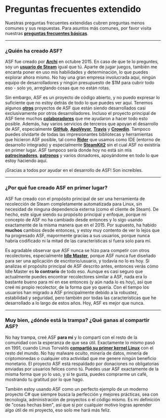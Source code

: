 # Preguntas frecuentes extendido

Nuestras preguntas frecuentes extendidas cubren preguntas menos comunes y sus respuestas. Para asuntos más comunes, por favor visita nuestras **[preguntas frecuentes básicas](https://github.com/JustArchiNET/ArchiSteamFarm/wiki/FAQ-es-es)**.

* * *

### ¿Quién ha creado ASF?

ASF fue creado por **[Archi](https://github.com/JustArchi)** en octubre 2015. En caso de que te lo preguntes, soy un **[usuario de Steam](https://steamcommunity.com/profiles/76561198006963719)** igual que tú. Aparte de jugar juegos, también me encanta poner en uso mis habilidades y determinación, lo que puedes explorar ahora mismo. No hay una gran empresa involucrada aquí, ningún equipo de desarrolladores y ningún presupuesto de $1M para cubrir todo eso - solo yo, arreglando cosas que no están rotas.

Sin embargo, ASF es un proyecto de código abierto, y no puedo expresar lo suficiente que no estoy detrás de todo lo que puedes ver aquí. Tenemos algunos **[otros](https://github.com/JustArchiNET?q=ASF-)** proyectos de ASF que están siendo desarrollados casi exclusivamente por otros desarrolladores. Incluso el proyecto principal de ASF tiene muchos **[colaboradores](https://github.com/JustArchiNET/ArchiSteamFarm/graphs/contributors)** que me ayudaron a hacer todo esto posible. Además, hay varios servicios de terceros que apoyan el desarrollo de ASF, especialmente **[GitHub](https://github.com)**, **[AppVeyor](https://www.appveyor.com)**, **[Travis](https://travis-ci.com)** y **[Crowdin](https://crowdin.com)**. Tampoco puedes olvidarte de todas las impresionantes bibliotecas y herramientas que hicieron ASF posible, tal como **[Rider](https://www.jetbrains.com/rider)** que usamos como IDE (entorno de desarrollo integrado) y especialmente **[SteamKit2](https://github.com/SteamRE/SteamKit)** sin el cual ASF no existiría en primer lugar. ASF tampoco sería donde hoy no está sin mis **[patrocinadores](https://github.com/sponsors/JustArchi)**, **[patronos](https://www.patreon.com/JustArchi)** y varios donadores, apoyándome en todo lo que estoy haciendo aquí.

¡Gracias a todos por ayudar en el desarrollo de ASF! Son increíbles.

* * *

### ¿Por qué fue creado ASF en primer lugar?

ASF fue creado con el propósito principal de ser una herramienta de recolección de Steam completamente automatizada para Linux, sin necesidad de ninguna dependencia externa (como el cliente de Steam). De hecho, este sigue siendo su propósito principal y enfoque, porque mi concepto de ASF no ha cambiado desde entonces y lo sigo usando exactamente de la misma manera que en el 2015. Por supuesto, ha habido **muchos** cambios desde entonces, y estoy muy contento de ver lo lejos que ha progresado ASF, mayormente gracias a sus usuarios, porque nunca habría codificado ni la mitad de las características si fuera solo para mí.

Es agradable observar que ASF nunca se hizo para competir con otros recolectores, especialmente **[Idle Master](https://www.steamidlemaster.com)**, porque ASF nunca fue diseñado para ser una aplicación de escritorio/usuario, y todavía no lo es hoy. Si analizas el propósito principal de ASF descrito antes, entonces verás cómo Idle Master es **lo contrario** de todo eso. Aunque es casi seguro que actualmente puedes encontrar recolectores similar a ASF, nada era lo bastante bueno para mí en ese entonces (y aún nada lo es hoy), así que creé mi propio recolector, de la forma que yo quería. Con el tiempo los usuarios han migrado a ASF principalmente debido a la robustez, estabilidad y seguridad, pero también por todas las características que he desarrollado a lo largo de estos años. Hoy, ASF es mejor que nunca.

* * *

### Muy bien, ¿dónde está la trampa? ¿Qué ganas al compartir ASF?

No hay trampa, creé ASF **para mí** y lo compartí con el resto de la comunidad con la esperanza de que sea útil. Exactamente lo mismo pasó en 1991, cuando Linus Torvalds **[compartió su primer kernel Linux](https://groups.google.com/forum/#!msg/comp.os.Minix/dlNtH7RRrGA/SwRavCzVE7gJ)** con el resto del mundo. No hay malware oculto, minería de datos, minería de criptomonedas o cualquier otra actividad que me genere ningún beneficio monetario. El proyecto ASF está respaldado por donaciones no obligatorias enviadas por usuarios felices como tú. Puedes usar ASF exactamente de la misma forma que yo lo uso, y si te gusta, puedes comprarme un café, mostrando tu gratitud por lo que hago.

También estoy usando ASF como un perfecto ejemplo de un moderno proyecto C# que siempre busca la perfección y mejores prácticas, sea con tecnología, administración de proyectos o el código mismo. Es mi definición de "cosas hechas bien", así que si por cualquier motivo logras aprender algo útil de mi proyecto, eso solo me hará más feliz.